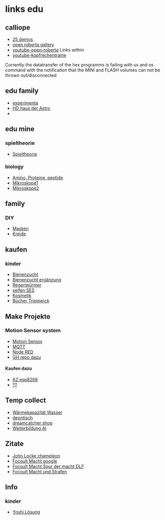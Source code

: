 # links edu 
## calliope
- [25 demos](https://calliope.cc/calliope-mini/25programme)
- [open roberta gallery](https://lab.open-roberta.org/)
- [youtube-open-roberta](https://www.youtube.com/watch?v=zQyjks3jaSA) Links within
- [youtube-kopfrechentraine](https://www.youtube.com/results?search_query=calliope+programm+kopfrechentrainer)

Currently the datatransfer of the hex programms is failing with us and os command with the notification that the MINI and FLASH volumes can not
be thrown out/disconnected

## edu family
- [experimenta](https://www.experimenta.science/besuchen/veranstaltungskalender/)
- [HD haus der Astro](https://www.haus-der-astronomie.de/)
- []()
## edu mine
### spieltheorie
- [Spieltheorie](https://www.spieltheorie.de/)
### biology
- [Amino, Proteine, peptide](https://www.seilnacht.com/Lexikon/amino.html)
- [Mikroskope1](http://www1.biologie.uni-hamburg.de/b-online/d04/04.htm)
- [Mikroskope2](https://www.digitalefolien.de/biologie/didaktik/mik.html)
## family
### DIY
- [Masken](https://www.familie.de/diy/basteln/gipsmaske-selber-machen-step-by-step-anleitung-zum-masken-basteln/)
- [Kreide](https://www.familie.de/diy/kreide-selber-machen-anleitung/)
## kaufen
### kinder
- [Bienenzucht](https://www.timetex.de/zuchtset-wildbienen-kompakt-4-tlg)
- [Bienenzucht ergänzung](https://www.timetex.de/paedagogischer-nistblock-mit-beobachtungsschublade-4-tlg)
- [Regenwürmer](https://www.timetex.de/beobachtungs-set-regenwuermer-8-tlg?c=1893)
- [seifen SES](https://www.amazon.de/SES-Creative-00910-00910-Seifen-gie%C3%9Fen/dp/B0018LLZ1S/ref=asc_df_B0018LLZ1S/?tag=googshopde-21&linkCode=df0&hvadid=309836308002&hvpos=&hvnetw=g&hvrand=545300526944367080&hvpone=&hvptwo=&hvqmt=&hvdev=t&hvdvcmdl=&hvlocint=&hvlocphy=9042193&hvtargid=pla-563765435494&psc=1&th=1&psc=1&tag=&ref=&adgrpid=63239411273&hvpone=&hvptwo=&hvadid=309836308002&hvpos=&hvnetw=g&hvrand=545300526944367080&hvqmt=&hvdev=t&hvdvcmdl=&hvlocint=&hvlocphy=9042193&hvtargid=pla-563765435494)
- [Kosmetik](https://www.amazon.de/671563-Kosmetik-Studio-Pflege-Produkte-Geschenke-Experimentierkasten/dp/B09498CPHB/ref=asc_df_B09498CPHB/?tag=googshopde-21&linkCode=df0&hvadid=526404219824&hvpos=&hvnetw=g&hvrand=545300526944367080&hvpone=&hvptwo=&hvqmt=&hvdev=t&hvdvcmdl=&hvlocint=&hvlocphy=9042193&hvtargid=pla-1335262049426&psc=1&th=1&psc=1)
- [Bücher Triplewick](https://www.harpercollins.de/pages/ponyschule-trippelwick)
## Make Projekte
### Motion Sensor system
- [Motion Sensor](https://m.youtube.com/watch?v=ncaNYUSHJpA)
- [MQTT](https://m.youtube.com/watch?v=ItcGWCvYa8o&t=0s)
- [Node RED](https://m.youtube.com/watch?v=heyH0hgENF8&t=0s)
- [GH repo dazu](https://github.com/Edistechlab/Montion-Sensor-MQTT/blob/master/PIR_Motion_Sensor_ESP8266_V1.3.ino.ino)
#### Kaufen dazu
- [AZ esp8266](https://www.amazon.de/AZDelivery-NodeMCU-ESP8266-ESP-12E-Development/dp/B0754HWZSQ/ref=as_li_ss_tl?__mk_de_DE=%C3%85M%C3%85%C5%BD%C3%95%C3%91&keywords=nodemcu&qid=1569309011&sr=8-1-spons&smid=A1X7QLRQH87QA3&spLa=ZW5jcnlwdGVkUXVhbGlmaWVyPUEzTzhFVzZTTFozQ0VRJmVuY3J5cHRlZElkPUEwNjUwMzQzMVJRWEZURVFBWUQyVyZlbmNyeXB0ZWRBZElkPUEwMDcyMDUxMzQ3RVdXQVdIVzBBSiZ3aWRnZXROYW1lPXNwX2F0ZiZhY3Rpb249Y2xpY2tSZWRpcmVjdCZkb05vdExvZ0NsaWNrPXRydWU&th=1&linkCode=sl1&tag=starthardware-21&linkId=a376e276a94c4f72397c95f99746ed44&language=de_DE)
- [??](https://starthardware.org/arduino-wifi-mit-dem-esp8266-als-arduino/)
## Temp collect
- [Wärmekapazität Wasser](https://www3.hhu.de/biodidaktik/Wasserhaushalt/dateien/3_transp/3_wasser/dateien/3_waerm.html)
- [deontisch](https://www.google.com/search?q=deontische+theorie&oq=deontische+theorie&aqs=chrome..69i57.12796j0j8&client=tablet-android-samsung-nf-rev1&sourceid=chrome-mobile&ie=UTF-8)
- [dreamcatcher shop](https://www.dreamcatcher-shop.de/root.php?c=1)
- [Weiterbildung AI](https://www.elementsofai.com/)
## Zitate
- [John Locke chameleon](https://www.google.com/search?q=john+locke+we+are+all+chameleons&oq=john+locke+we+are+all+chameleons&aqs=chrome..69i57.24132j0j8&client=tablet-android-samsung-nf-rev1&sourceid=chrome-mobile&ie=UTF-8)
- [Focoult Macht google](https://www.google.com/search?q=focoult+macht&oq=focoult+macht&aqs=chrome..69i57.9348j0j8&client=tablet-android-samsung-nf-rev1&sourceid=chrome-mobile&ie=UTF-8)
- [Focoult Macht Spur der macht DLF](https://www.deutschlandfunk.de/eine-lange-nacht-ueber-michel-foucault-die-spur-der-macht.704.de.html?dram:article_id=365838)
- [Focoult Macht und Strafen](https://www.deutschlandfunkkultur.de/michel-foucault-ueberwachen-und-strafen-wie-die-macht-das.976.de.html?dram:article_id=398072)
## Info
### kinder
- [Yoshi Lösung](https://www.pcgames.de/Yoshis-Crafted-World-Spiel-61080/Tipps/blumen-komplettloesung-tipps-guide-1278456/)

